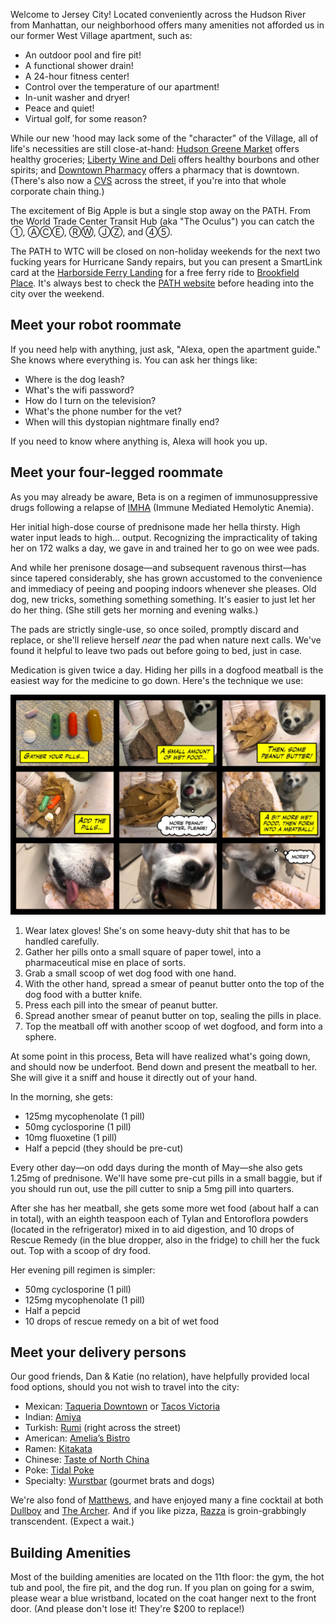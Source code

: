 Welcome to Jersey City! Located conveniently across the Hudson River from Manhattan, our neighborhood offers many amenities not afforded us in our former West Village apartment, such as:

- An outdoor pool and fire pit!
- A functional shower drain!
- A 24-hour fitness center!
- Control over the temperature of our apartment!
- In-unit washer and dryer!
- Peace and quiet!
- Virtual golf, for some reason?

While our new 'hood may lack some of the "character" of the Village, all of life's necessities are still close-at-hand: [Hudson Greene Market](http://www.hudsongreenemarket.com/) offers healthy groceries; [Liberty Wine and Deli](https://www.yelp.com/biz/liberty-wine-and-deli-jersey-city) offers healthy bourbons and other spirits; and [Downtown Pharmacy](https://www.downtownpharmacyjc.com/) offers a pharmacy that is downtown. (There's also now a [CVS](https://www.cvs.com/) across the street, if you're into that whole corporate chain thing.)

The excitement of Big Apple is but a single stop away on the PATH. From the World Trade Center Transit Hub (aka "The Oculus") you can catch the ①, ⒶⒸⒺ, ⓇⓌ, ⒿⓏ, and ④⑤.

The PATH to WTC will be closed on non-holiday weekends for the next two fucking years for Hurricane Sandy repairs, but you can present a SmartLink card at the [Harborside Ferry Landing](https://www.nywaterway.com/HarborsideFerryLanding.aspx) for a free ferry ride to [Brookfield Place](https://www.nywaterway.com/WorldFinancialCenterTerminal.aspx). It's always best to check the [PATH website](https://www.panynj.gov/path/) before heading into the city over the weekend.

## Meet your robot roommate

If you need help with anything, just ask, "Alexa, open the apartment guide." She knows where everything is. You can ask her things like:

- Where is the dog leash?
- What's the wifi password?
- How do I turn on the television?
- What's the phone number for the vet?
- When will this dystopian nightmare finally end?

If you need to know where anything is, Alexa will hook you up.

## Meet your four-legged roommate

As you may already be aware, Beta is on a regimen of immunosuppressive drugs following a relapse of [IMHA](http://scvsec.com/wp-content/uploads/2014/04/Immune-Mediated-Hemolytic-Anemia-Canine.pdf) (Immune Mediated Hemolytic Anemia).

Her initial high-dose course of prednisone made her hella thirsty. High water input leads to high... output. Recognizing the impracticality of taking her on 172 walks a day, we gave in and trained her to go on wee wee pads.

And while her prenisone dosage—and subsequent ravenous thirst—has since tapered considerably, she has grown accustomed to the convenience and immediacy of peeing and pooping indoors whenever she pleases. Old dog, new tricks, something something something. It's easier to just let her do her thing. (She still gets her morning and evening walks.)

The pads are strictly single-use, so once soiled, promptly discard and replace, or she'll relieve herself *near* the pad when nature next calls. We've found it helpful to leave two pads out before going to bed, just in case.

Medication is given twice a day. Hiding her pills in a dogfood meatball is the easiest way for the medicine to go down. Here's the technique we use:

![Meatbell](meatball.jpg)

1. Wear latex gloves! She's on some heavy-duty shit that has to be handled carefully.
2. Gather her pills onto a small square of paper towel, into a pharmaceutical mise en place of sorts. 
3. Grab a small scoop of wet dog food with one hand.
4. With the other hand, spread a smear of peanut butter onto the top of the dog food with a butter knife.
5. Press each pill into the smear of peanut butter.
6. Spread another smear of peanut butter on top, sealing the pills in place.
7. Top the meatball off with another scoop of wet dogfood, and form into a sphere.

At some point in this process, Beta will have realized what's going down, and should now be underfoot. Bend down and present the meatball to her. She will give it a sniff and house it directly out of your hand.

In the morning, she gets:

- 125mg mycophenolate (1 pill)
- 50mg cyclosporine (1 pill)
- 10mg fluoxetine (1 pill)
- Half a pepcid (they should be pre-cut)

Every other day—on odd days during the month of May—she also gets 1.25mg of prednisone. We'll have some pre-cut pills in a small baggie, but if you should run out, use the pill cutter to snip a 5mg pill into quarters.

After she has her meatball, she gets some more wet food (about half a can in total), with an eighth teaspoon each of Tylan and Entoroflora powders (located in the refrigerator) mixed in to aid digestion, and 10 drops of Rescue Remedy (in the blue dropper, also in the fridge) to chill her the fuck out. Top with a scoop of dry food.

Her evening pill regimen is simpler:

- 50mg cyclosporine (1 pill)
- 125mg mycophenolate (1 pill)
- Half a pepcid
- 10 drops of rescue remedy on a bit of wet food

## Meet your delivery persons

Our good friends, Dan & Katie (no relation), have helpfully provided local food options, should you not wish to travel into the city:

- Mexican: [Taqueria Downtown](http://www.taqueriadowntowncateringco.com) or [Tacos Victoria](http://tacosvictoria.com)
- Indian: [Amiya](http://www.amiyarestaurant.com)
- Turkish: [Rumi](http://rumiturkishgrill.com) (right across the street)
- American: [Amelia’s Bistro](http://www.ameliasbistro.com)
- Ramen: [Kitakata](http://ramenbannai.com)
- Chinese: [Taste of North China](http://www.tasteofnorthchinajc.com)
- Poke: [Tidal Poke](http://tidalpoke.co)
- Specialty: [Wurstbar](https://www.wurstbarjc.com) (gourmet brats and dogs)

We're also fond of [Matthews](https://www.mathewsfoodanddrink.com), and have enjoyed many a fine cocktail at both [Dullboy](https://www.dullboybar.com) and [The Archer](http://www.archerbar.com). And if you like pizza, [Razza](https://razzanj.com) is groin-grabbingly transcendent. (Expect a wait.)
	
## Building Amenities

Most of the building amenities are located on the 11th floor: the gym, the hot tub and pool, the fire pit, and the dog run. If you plan on going for a swim, please wear a blue wristband, located on the coat hanger next to the front door. (And please don't lose it! They're $200 to replace!)
